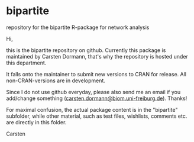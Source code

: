 bipartite
=========

repository for the bipartite R-package for network analysis


Hi,

this is the bipartite repository on github. Currently this package is maintained by Carsten Dormann, that's why the repository is hosted under this department.

It falls onto the maintainer to submit new versions to CRAN for release. All non-CRAN-versions are in development.

Since I do not use github everyday, please also send me an email if you add/change something (carsten.dormann@biom.uni-freiburg.de). Thanks!

For maximal confusion, the actual package content is in the "bipartite" subfolder, while other material, such as test files, wishlists, comments etc. are directly in this folder.

Carsten

